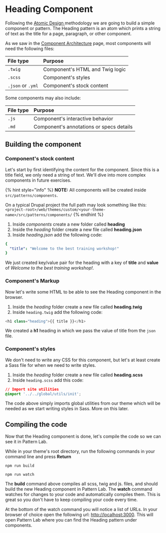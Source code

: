 # Heading Component

Following the [Atomic Design ](https://bradfrost.com/blog/post/atomic-web-design/)methodology we are going to build a simple component or pattern. The Heading pattern is an atom which prints a string of text as the title for a page, paragraph, or other component.

As we saw in the [Component Architecture](https://github.com/mariohernandez/training/tree/fca41f8d153f177c347617210b4e3e2fbc4bcc0b/components/essentials/untitled-3.md) page, most components will need the following files:

| File type | Purpose |
| :--- | :--- |
| `.twig` | Component's HTML and Twig logic |
| `.scss` | Component's styles |
| `.json` or `.yml` | Component's stock content |

Some components may also include:

| File type | Purpose |
| :--- | :--- |
| `.js` | Component's interactive behavior |
| `.md` | Component's annotations or specs details |

## Building the component

### Component's stock content

Let's start by first identifying the content for the component. Since this is a title field, we only need a string of text. We'll dive into more complex components in future exercises.

{% hint style="info" %}
**NOTE:** All components will be created inside `src/patterns/components`.

On a typical Drupal project the full path may look something like this: `<project-root>/web/themes/custom/<your-theme-name>/src/patterns/components/`
{% endhint %}

1. Inside _components_ create a new folder called **heading**
2. Inside the _heading_ folder create a new file called **heading.json**
3. Inside _heading.json_ add the following code:

```yaml
{
  "title": "Welcome to the best training workshop!"
}
```

We just created key/value pair for the heading with a key of **title** and **value** of _Welcome to the best training workshop!_.

### Component's Markup

Now let's write some HTML to be able to see the Heading component in the browser.

1. Inside the _heading_ folder create a new file called **heading.twig**
2. Inside `heading.twig` add the following code:

```php
<h1 class="heading">{{ title }}</h1>
```

We created a **h1** heading in which we pass the value of title from the `json` file.

### Component's styles

We don't need to write any CSS for this component, but let's at least create a Sass file for when we need to write styles.

1. Inside the _heading_ folder create a new file called **heading.scss**
2. Inside `heading.scss` add this code:

```css
// Import site utilities
@import '../../global/utils/init';
```

The code above simply imports global utilities from our theme which will be needed as we start writing styles in Sass. More on this later.

## Compiling the code

Now that the Heading component is done, let's compile the code so we can see it in Pattern Lab.

While in your theme's root directory, run the following commands in your command line and press **Return**

`npm run build`

`npm run watch`

The **build** command above compiles all scss, twig and js. files, and should build the new Heading component in Pattern Lab. The **watch** command watches for changes to your code and automatically compiles them. This is great so you don't have to keep compiling your code every time.

At the bottom of the watch command you will notice a list of URLs. In your browser of choice open the following url: [http://localhost:3000](http://localhost:3000). This will open Pattern Lab where you can find the Heading pattern under components.
